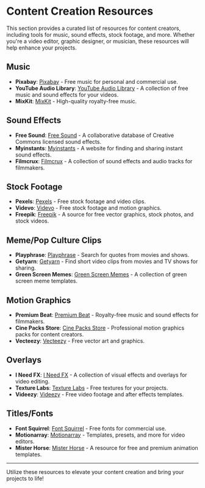 # Content Creation Resources

This section provides a curated list of resources for content creators, including tools for music, sound effects, stock footage, and more. Whether you're a video editor, graphic designer, or musician, these resources will help enhance your projects.

## Music
- **Pixabay**: [Pixabay](https://pixabay.com/music/) - Free music for personal and commercial use.
- **YouTube Audio Library**: [YouTube Audio Library](https://www.youtube.com/audiolibrary/music) - A collection of free music and sound effects for your videos.
- **MixKit**: [MixKit](https://mixkit.co/) - High-quality royalty-free music.

## Sound Effects
- **Free Sound**: [Free Sound](https://freesound.org/) - A collaborative database of Creative Commons licensed sound effects.
- **Myinstants**: [Myinstants](https://myinstants.com/) - A website for finding and sharing instant sound effects.
- **Filmcrux**: [Filmcrux](https://filmcrux.com/) - A collection of sound effects and audio tracks for filmmakers.

## Stock Footage
- **Pexels**: [Pexels](https://www.pexels.com/videos/) - Free stock footage and video clips.
- **Videvo**: [Videvo](https://www.videvo.net/) - Free stock footage and motion graphics.
- **Freepik**: [Freepik](https://www.freepik.com/free-photos-vectors/stock-video) - A source for free vector graphics, stock photos, and stock videos.

## Meme/Pop Culture Clips
- **Playphrase**: [Playphrase](https://www.playphrase.me/) - Search for quotes from movies and shows.
- **Getyarn**: [Getyarn](https://getyarn.io/) - Find short video clips from movies and TV shows for sharing.
- **Green Screen Memes**: [Green Screen Memes](https://greenscreenmemes.com/) - A collection of green screen meme templates.

## Motion Graphics
- **Premium Beat**: [Premium Beat](https://www.premiumbeat.com/) - Royalty-free music and sound effects for filmmakers.
- **Cine Packs Store**: [Cine Packs Store](https://cinepacks.com/) - Professional motion graphics packs for content creators.
- **Vecteezy**: [Vecteezy](https://www.vecteezy.com/) - Free vector art and graphics.

## Overlays
- **I Need FX**: [I Need FX](https://ineedfx.com/) - A collection of visual effects and overlays for video editing.
- **Texture Labs**: [Texture Labs](https://texturelabs.org/) - Free textures for your projects.
- **Videezy**: [Videezy](https://www.videezy.com/) - Free video footage and after effects templates.

## Titles/Fonts
- **Font Squirrel**: [Font Squirrel](https://www.fontsquirrel.com/) - Free fonts for commercial use.
- **Motionarray**: [Motionarray](https://motionarray.com/) - Templates, presets, and more for video editors.
- **Mister Horse**: [Mister Horse](https://misterhorse.com/) - A resource for free and premium animation templates.

---

Utilize these resources to elevate your content creation and bring your projects to life!
